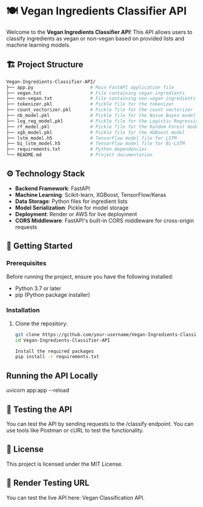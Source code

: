 # 🍽️ Vegan Ingredients Classifier API

Welcome to the **Vegan Ingredients Classifier API**! This API allows users to classify ingredients as vegan or non-vegan based on provided lists and machine learning models.

## 🏗️ Project Structure

```bash
Vegan-Ingredients-Classifier-API/
├── app.py                     # Main FastAPI application file
├── vegan.txt                  # File containing vegan ingredients
├── non-vegan.txt              # File containing non-vegan ingredients
├── tokenizer.pkl              # Pickle file for the tokenizer
├── count_vectorizer.pkl       # Pickle file for the count vectorizer
├── nb_model.pkl               # Pickle file for the Naive Bayes model
├── log_reg_model.pkl          # Pickle file for the Logistic Regression model
├── rf_model.pkl               # Pickle file for the Random Forest model
├── xgb_model.pkl              # Pickle file for the XGBoost model
├── lstm_model.h5              # TensorFlow model file for LSTM
├── bi_lstm_model.h5           # TensorFlow model file for Bi-LSTM
├── requirements.txt           # Python dependencies
└── README.md                  # Project documentation
```

## ⚙️ Technology Stack

- **Backend Framework**: FastAPI
- **Machine Learning**: Scikit-learn, XGBoost, TensorFlow/Keras
- **Data Storage**: Python files for ingredient lists
- **Model Serialization**: Pickle for model storage
- **Deployment**: Render or AWS for live deployment
- **CORS Middleware**: FastAPI's built-in CORS middleware for cross-origin requests

## 🚀 Getting Started

### Prerequisites

Before running the project, ensure you have the following installed:

- Python 3.7 or later
- pip (Python package installer)

### Installation

1. Clone the repository:

   ```bash
   git clone https://github.com/your-username/Vegan-Ingredients-Classifier-API.git
   cd Vegan-Ingredients-Classifier-API

   Install the required packages
   pip install -r requirements.txt

## Running the API Locally
uvicorn app:app --reload


## 🧪 Testing the API
You can test the API by sending requests to the /classify endpoint. You can use tools like Postman or cURL to test the functionality.

## 📜 License
This project is licensed under the MIT License.

## 🔗 Render Testing URL
You can test the live API here: Vegan Classification API.

   

   
